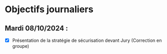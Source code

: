 # Objectifs journaliers

## Mardi 08/10/2024 :

- [X] Présentation de la stratégie de sécurisation devant Jury (Correction en groupe)

